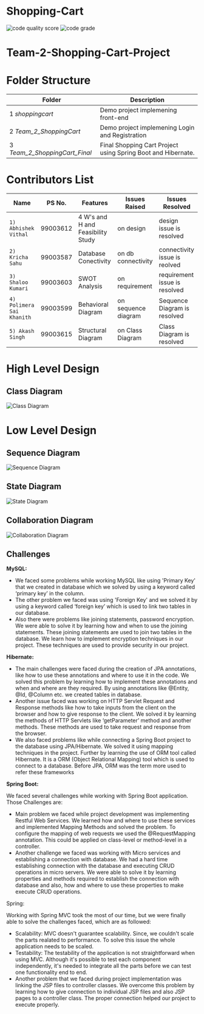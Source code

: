# Shopping-Cart
![code quality score](https://www.code-inspector.com/project/20644/score/svg)   ![code grade](https://www.code-inspector.com/project/20644/status/svg)

# Team-2-Shopping-Cart-Project

# Folder Structure

Folder |  Description
------------- | -------------
1 *shoppingcart* | Demo project implemening front-end
2 *Team_2_ShoppingCart*  | Demo project implemening Login and Registration
3 *Team_2_ShoppingCart_Final* | Final Shopping Cart Project using Spring Boot and Hibernate.

# Contributors List

Name                     |  PS No.   | Features                         | Issues Raised       | Issues Resolved
-------------------------|-----------|----------------------------------|---------------------|---------------------------------
`1) Abhishek Vithal`     | 99003612  |4 W's and H and Feasibility Study | on design           | design issue is resolved
`2) Kricha Sahu`         | 99003587  |Database Conectivity              | on db connectivity  | connectivity issue is reolved
`3) Shaloo Kumari`       | 99003603  |SWOT Analysis                     | on requirement      | requirement issue is resolved
`4) Polimera Sai Khanith`| 99003599  |Behavioral Diagram                | on sequence diagram | Sequence Diagram is resolved
`5) Akash Singh`         | 99003615  |Structural Diagram                | on Class Diagram    | Class Diagram is resolved

# High Level Design

## Class Diagram

![Class Diagram](https://github.com/PS99003587/Team-2-Shopping-Cart-Project/blob/main/Team_2_ShoppingCart_Final/design/Structural%20Diagrams/Class%20Diagram.png)

# Low Level Design

## Sequence Diagram 

![Sequence Diagram](https://github.com/PS99003587/Team-2-Shopping-Cart-Project/blob/main/Team_2_ShoppingCart_Final/design/Behavioral%20Diagram/Sequence%20Diagram%20for%20online%20customer.png)

## State Diagram

![State Diagram](https://github.com/PS99003587/Team-2-Shopping-Cart-Project/blob/main/Team_2_ShoppingCart_Final/design/Behavioral%20Diagram/State%20Diagram%20for%20Customer.png)

## Collaboration Diagram

![Collaboration Diagram](https://github.com/PS99003587/Team-2-Shopping-Cart-Project/blob/main/Team_2_ShoppingCart_Final/design/Structural%20Diagrams/Collaboration%20Diagram%20for%20user%20registration.png)

## Challenges

**MySQL:**

- We faced some problems while working MySQL like using 'Primary Key' that we created in database which we solved by using a keyword called ‘primary key’ in the column.
- The other problem we faced was using 'Foreign Key' and we solved it by using a keyword called ‘foreign key’ which is used to link two tables in our database.
- Also there were problems like joining statements, password encryption. We were able to solve it by learning how and when to use the joining statements. These joining statements are used to join two tables in the database. We learn how to implement encryption techniques in our project. These techniques are used to provide security in our project.
 
**Hibernate:**

- The main challenges were faced during the creation of JPA annotations, like how to use these annotations and where to use it in the code. We solved this problem by learning how to implement these annotations and when and where are they required. By using annotations like @Entity, @Id, @Column etc. we created tables in database.
- Another issue faced was working on HTTP Servlet Request and Response methods like how to take inputs from the client on the browser and how to give response to the client. We solved it by learning the methods of HTTP Servlets like ‘getParameter’ method and another methods. These methods are used to take request and response from the browser.
- We also faced problems like while connecting a Spring Boot project to the database using JPA/Hibernate. We solved it using mapping techniques in the project. Further by learning the use of ORM tool called Hibernate. It is a ORM (Object Relational Mapping) tool which is used to connect to a database. Before JPA, ORM was the term more used to refer these frameworks

**Spring Boot:**

We faced several challenges while working with Spring Boot application. Those Challenges are:
- Main problem we faced while project development was implementing Restful Web Services. We learned how and where to use these services and implemented Mapping Methods and solved the problem. To configure the mapping of web requests we used the @RequestMapping annotation. This could be applied on class-level or method-level in a controller.
- Another challenge we faced was working with Micro services and establishing a connection with database. We had a hard time establishing connection with the database and executing CRUD operations in micro servers. We were able to solve it by learning properties and methods required to establish the connection with database and also, how and where to use these properties to make execute CRUD operations.
 
Spring:

Working with Spring MVC took the most of our time, but we were finally able to solve the challenges faced, which are as followed:
- Scalability: MVC doesn't guarantee scalability. Since, we couldn't scale the parts realated to performance. To solve this issue the whole application needs to be scaled.
- Testability: The testability of the application is not straightforward when using MVC. Although it's possible to test each component independently, it's needed to integrate all the parts before we can test one functionality end to end.
- Another problem that we faced during project implementation was linking the JSP files to controller classes. We overcome this problem by learning how to give connection to individual JSP files and also JSP pages to a controller class. The proper connection helped our project to execute properly.
